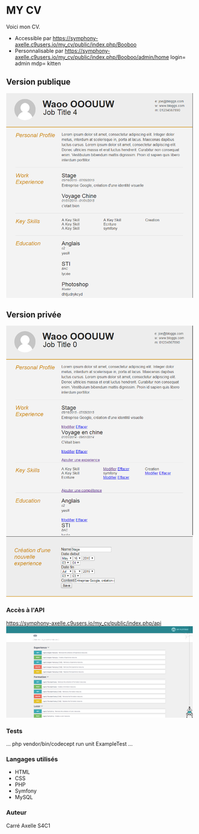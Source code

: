 # MY CV
Voici mon CV.
* Accessible par https://symphony-axelle.c9users.io/my_cv/public/index.php/Booboo
* Personnalisable par https://symphony-axelle.c9users.io/my_cv/public/index.php/Booboo/admin/home
    login= admin    mdp= kitten

## Version publique
![capture](https://github.com/alyaka/my_cv/blob/master/public/Capture.PNG?raw=true "capture")
## Version privée 
![capture2](https://github.com/alyaka/my_cv/blob/master/public/Capture2.PNG?raw=true "capture2")
![capture3](https://github.com/alyaka/my_cv/blob/master/public/Capture3.PNG?raw=true "capture3")

### Accès à l'API
https://symphony-axelle.c9users.io/my_cv/public/index.php/api
![capture4](https://github.com/alyaka/my_cv/blob/master/public/Capture4.PNG?raw=true "capture4")

### Tests
...
php vendor/bin/codecept run unit ExampleTest
...

### Langages utilisés
* HTML
* CSS
* PHP
* Symfony
* MySQL

### Auteur
Carré Axelle S4C1